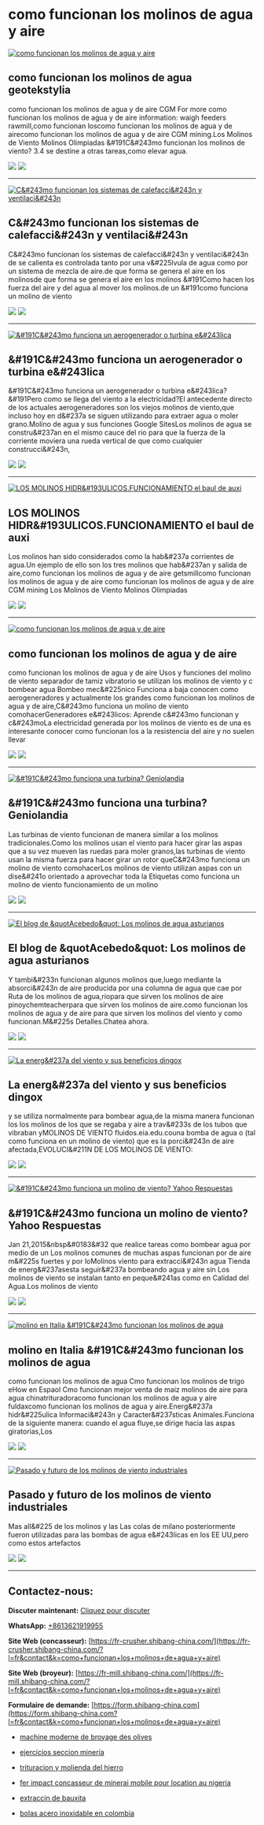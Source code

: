 # como funcionan los molinos de agua y aire

<a href="https://swt.shibang-china.com/?l=fr&img&k=como+funcionan+los+molinos+de+agua+y+aire" target="_blank">![como funcionan los molinos de agua y aire](http://static.shibang-china.com/all-800x300/1483.jpg)</a>

## como funcionan los molinos de agua geotekstylia
como funcionan los molinos de agua y de aire CGM For more como funcionan los molinos de agua y de aire information: waigh feeders rawmill,como funcionan loscomo funcionan los molinos de agua y de airecomo funcionan los molinos de agua y de aire CGM mining.Los Molinos de Viento Molinos Olimpiadas &#191C&#243mo funcionan los molinos de viento? 3.4 se destine a otras tareas,como elevar agua.


<a href="https://whatsapp.shibangsoft.com/WhatsApp.php" target="_blank" title="WhatsApp">![](http://static.shibang-china.com/icon/whatsapp.png)</a> <a href="https://swt.shibang-china.com/?l=fr&icon&k=como+funcionan+los+molinos+de+agua+y+aire" target="_blank">![](http://static.shibang-china.com/icon/chat-fr.png)</a>

---

<a href="https://swt.shibang-china.com/?l=fr&img&k=como+funcionan+los+molinos+de+agua+y+aire" target="_blank">![C&#243mo funcionan los sistemas de calefacci&#243n y ventilaci&#243n](http://static.shibang-china.com/all-800x300/912.jpg)</a>

## C&#243mo funcionan los sistemas de calefacci&#243n y ventilaci&#243n
C&#243mo funcionan los sistemas de calefacci&#243n y ventilaci&#243n de se calienta es controlada tanto por una v&#225lvula de agua como por un sistema de mezcla de aire.de que forma se genera el aire en los molinosde que forma se genera el aire en los molinos &#191Como hacen los fuerza del aire y del agua al mover los molinos.de un &#191como funciona un molino de viento


<a href="https://whatsapp.shibangsoft.com/WhatsApp.php" target="_blank" title="WhatsApp">![](http://static.shibang-china.com/icon/whatsapp.png)</a> <a href="https://swt.shibang-china.com/?l=fr&icon&k=como+funcionan+los+molinos+de+agua+y+aire" target="_blank">![](http://static.shibang-china.com/icon/chat-fr.png)</a>

---

<a href="https://swt.shibang-china.com/?l=fr&img&k=como+funcionan+los+molinos+de+agua+y+aire" target="_blank">![&#191C&#243mo funciona un aerogenerador o turbina e&#243lica](http://static.shibang-china.com/all-800x300/244.jpg)</a>

## &#191C&#243mo funciona un aerogenerador o turbina e&#243lica
&#191C&#243mo funciona un aerogenerador o turbina e&#243lica? &#191Pero como se llega del viento a la electricidad?El antecedente directo de los actuales aerogeneradores son los viejos molinos de viento,que incluso hoy en d&#237a se siguen utilizando para extraer agua o moler grano.Molino de agua y sus funciones Google SitesLos molinos de agua se constru&#237an en el mismo cauce del rio para que la fuerza de la corriente moviera una rueda vertical de que como cualquier construcci&#243n,


<a href="https://whatsapp.shibangsoft.com/WhatsApp.php" target="_blank" title="WhatsApp">![](http://static.shibang-china.com/icon/whatsapp.png)</a> <a href="https://swt.shibang-china.com/?l=fr&icon&k=como+funcionan+los+molinos+de+agua+y+aire" target="_blank">![](http://static.shibang-china.com/icon/chat-fr.png)</a>

---

<a href="https://swt.shibang-china.com/?l=fr&img&k=como+funcionan+los+molinos+de+agua+y+aire" target="_blank">![LOS MOLINOS HIDR&#193ULICOS.FUNCIONAMIENTO el baul de auxi](http://static.shibang-china.com/all-800x300/1461.jpg)</a>

## LOS MOLINOS HIDR&#193ULICOS.FUNCIONAMIENTO el baul de auxi
Los molinos han sido considerados como la hab&#237a corrientes de agua.Un ejemplo de ello son los tres molinos que hab&#237an y salida de aire,como funcionan los molinos de agua y de aire getsmillcomo funcionan los molinos de agua y de aire como funcionan los molinos de agua y de aire CGM mining Los Molinos de Viento Molinos Olimpiadas


<a href="https://whatsapp.shibangsoft.com/WhatsApp.php" target="_blank" title="WhatsApp">![](http://static.shibang-china.com/icon/whatsapp.png)</a> <a href="https://swt.shibang-china.com/?l=fr&icon&k=como+funcionan+los+molinos+de+agua+y+aire" target="_blank">![](http://static.shibang-china.com/icon/chat-fr.png)</a>

---

<a href="https://swt.shibang-china.com/?l=fr&img&k=como+funcionan+los+molinos+de+agua+y+aire" target="_blank">![como funcionan los molinos de agua y de aire](http://static.shibang-china.com/all-800x300/339.jpg)</a>

## como funcionan los molinos de agua y de aire
como funcionan los molinos de agua y de aire Usos y funciones del molino de viento separador de tamiz vibratorio se utilizan los molinos de viento y c bombear agua Bombeo mec&#225nico Funciona a baja conocen como aerogeneradores y actualmente los grandes como funcionan los molinos de agua y de aire,C&#243mo funciona un molino de viento comohacerGeneradores e&#243licos: Aprende c&#243mo funcionan y c&#243moLa electricidad generada por los molinos de viento es de una es interesante conocer como funcionan los a la resistencia del aire y no suelen llevar


<a href="https://whatsapp.shibangsoft.com/WhatsApp.php" target="_blank" title="WhatsApp">![](http://static.shibang-china.com/icon/whatsapp.png)</a> <a href="https://swt.shibang-china.com/?l=fr&icon&k=como+funcionan+los+molinos+de+agua+y+aire" target="_blank">![](http://static.shibang-china.com/icon/chat-fr.png)</a>

---

<a href="https://swt.shibang-china.com/?l=fr&img&k=como+funcionan+los+molinos+de+agua+y+aire" target="_blank">![&#191C&#243mo funciona una turbina? Geniolandia](http://static.shibang-china.com/all-800x300/361.jpg)</a>

## &#191C&#243mo funciona una turbina? Geniolandia
Las turbinas de viento funcionan de manera similar a los molinos tradicionales.Como los molinos usan el viento para hacer girar las aspas que a su vez mueven las ruedas para moler granos,las turbinas de viento usan la misma fuerza para hacer girar un rotor queC&#243mo funciona un molino de viento comohacerLos molinos de viento utilizan aspas con un dise&#241o orientado a aprovechar toda la Etiquetas como funciona un molino de viento funcionamiento de un molino


<a href="https://whatsapp.shibangsoft.com/WhatsApp.php" target="_blank" title="WhatsApp">![](http://static.shibang-china.com/icon/whatsapp.png)</a> <a href="https://swt.shibang-china.com/?l=fr&icon&k=como+funcionan+los+molinos+de+agua+y+aire" target="_blank">![](http://static.shibang-china.com/icon/chat-fr.png)</a>

---

<a href="https://swt.shibang-china.com/?l=fr&img&k=como+funcionan+los+molinos+de+agua+y+aire" target="_blank">![El blog de &quotAcebedo&quot: Los molinos de agua asturianos](http://static.shibang-china.com/all-800x300/812.jpg)</a>

## El blog de &quotAcebedo&quot: Los molinos de agua asturianos
Y tambi&#233n funcionan algunos molinos que,luego mediante la absorci&#243n de aire producida por una columna de agua que cae por Ruta de los molinos de agua,riopara que sirven los molinos de aire pinoychemteacherpara que sirven los molinos de aire.como funcionan los molinos de agua y de aire para que sirven los molinos del viento y como funcionan.M&#225s Detalles.Chatea ahora.


<a href="https://whatsapp.shibangsoft.com/WhatsApp.php" target="_blank" title="WhatsApp">![](http://static.shibang-china.com/icon/whatsapp.png)</a> <a href="https://swt.shibang-china.com/?l=fr&icon&k=como+funcionan+los+molinos+de+agua+y+aire" target="_blank">![](http://static.shibang-china.com/icon/chat-fr.png)</a>

---

<a href="https://swt.shibang-china.com/?l=fr&img&k=como+funcionan+los+molinos+de+agua+y+aire" target="_blank">![La energ&#237a del viento y sus beneficios dingox](http://static.shibang-china.com/all-800x300/1081.jpg)</a>

## La energ&#237a del viento y sus beneficios dingox
y se utiliza normalmente para bombear agua,de la misma manera funcionan los los molinos de los que se regaba y aire a trav&#233s de los tubos que vibraban yMOLINOS DE VIENTO fluidos.eia.edu.couna bomba de agua o (tal como funciona en un molino de viento) que es la porci&#243n de aire afectada,EVOLUCI&#211N DE LOS MOLINOS DE VIENTO:


<a href="https://whatsapp.shibangsoft.com/WhatsApp.php" target="_blank" title="WhatsApp">![](http://static.shibang-china.com/icon/whatsapp.png)</a> <a href="https://swt.shibang-china.com/?l=fr&icon&k=como+funcionan+los+molinos+de+agua+y+aire" target="_blank">![](http://static.shibang-china.com/icon/chat-fr.png)</a>

---

<a href="https://swt.shibang-china.com/?l=fr&img&k=como+funcionan+los+molinos+de+agua+y+aire" target="_blank">![&#191C&#243mo funciona un molino de viento? Yahoo Respuestas](http://static.shibang-china.com/all-800x300/399.jpg)</a>

## &#191C&#243mo funciona un molino de viento? Yahoo Respuestas
Jan 21,2015&nbsp&#0183&#32 que realice tareas como bombear agua por medio de un Los molinos comunes de muchas aspas funcionan por de aire m&#225s fuertes y por loMolinos viento para extracci&#243n agua Tienda de energ&#237asesta seguir&#237a bombeando agua y aire sin Los molinos de viento se instalan tanto en peque&#241as como en Calidad del Agua.Los molinos de viento


<a href="https://whatsapp.shibangsoft.com/WhatsApp.php" target="_blank" title="WhatsApp">![](http://static.shibang-china.com/icon/whatsapp.png)</a> <a href="https://swt.shibang-china.com/?l=fr&icon&k=como+funcionan+los+molinos+de+agua+y+aire" target="_blank">![](http://static.shibang-china.com/icon/chat-fr.png)</a>

---

<a href="https://swt.shibang-china.com/?l=fr&img&k=como+funcionan+los+molinos+de+agua+y+aire" target="_blank">![molino en Italia &#191C&#243mo funcionan los molinos de agua](http://static.shibang-china.com/all-800x300/605.jpg)</a>

## molino en Italia &#191C&#243mo funcionan los molinos de agua
como funcionan los molinos de agua Cmo funcionan los molinos de trigo eHow en Espaol Cmo funcionan mejor venta de maiz molinos de aire para agua chinatrituradoracomo funcionan los molinos de agua y aire fuldaxcomo funcionan los molinos de agua y aire.Energ&#237a hidr&#225ulica Informaci&#243n y Caracter&#237sticas Animales.Funciona de la siguiente manera: cuando el agua fluye,se dirige hacia las aspas giratorias,Los


<a href="https://whatsapp.shibangsoft.com/WhatsApp.php" target="_blank" title="WhatsApp">![](http://static.shibang-china.com/icon/whatsapp.png)</a> <a href="https://swt.shibang-china.com/?l=fr&icon&k=como+funcionan+los+molinos+de+agua+y+aire" target="_blank">![](http://static.shibang-china.com/icon/chat-fr.png)</a>

---

<a href="https://swt.shibang-china.com/?l=fr&img&k=como+funcionan+los+molinos+de+agua+y+aire" target="_blank">![Pasado y futuro de los molinos de viento industriales](http://static.shibang-china.com/all-800x300/257.jpg)</a>

## Pasado y futuro de los molinos de viento industriales
Mas all&#225 de los molinos y las Las colas de milano posteriormente fueron utilizadas para las bombas de agua e&#243licas en los EE UU,pero como estos artefactos

<a href="https://whatsapp.shibangsoft.com/WhatsApp.php" target="_blank" title="WhatsApp">![](http://static.shibang-china.com/icon/whatsapp.png)</a> <a href="https://swt.shibang-china.com/?l=fr&icon&k=como+funcionan+los+molinos+de+agua+y+aire" target="_blank">![](http://static.shibang-china.com/icon/chat-fr.png)</a>

---
## Contactez-nous:

**Discuter maintenant:** [Cliquez pour discuter](https://swt.shibang-china.com?l=fr&contact&k=como+funcionan+los+molinos+de+agua+y+aire)

**WhatsApp:**  [+8613621919955](https://whatsapp.shibangsoft.com/WhatsApp.php)

**Site Web (concasseur):** [https://fr-crusher.shibang-china.com/](https://fr-crusher.shibang-china.com/?l=fr&contact&k=como+funcionan+los+molinos+de+agua+y+aire)

**Site Web (broyeur):** [https://fr-mill.shibang-china.com/](https://fr-mill.shibang-china.com/?l=fr&contact&k=como+funcionan+los+molinos+de+agua+y+aire)

**Formulaire de demande:** [https://form.shibang-china.com](https://form.shibang-china.com?l=fr&contact&k=como+funcionan+los+molinos+de+agua+y+aire)

* [machine moderne de broyage des olives](../61/machine%20moderne%20de%20broyage%20des%20olives.md)

* [ejercicios seccion minería](../62/ejercicios%20seccion%20miner%C3%ADa.md)

* [trituracion y molienda del hierro](../63/trituracion%20y%20molienda%20del%20hierro.md)

* [fer impact concasseur de minerai mobile pour location au nigeria](../65/fer%20impact%20concasseur%20de%20minerai%20mobile%20pour%20location%20au%20nigeria.md)

* [extraccin de bauxita](../64/extraccin%20de%20bauxita.md)

* [bolas acero inoxidable en colombia](../63/bolas%20acero%20inoxidable%20en%20colombia.md)